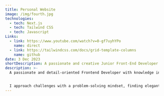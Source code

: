 ```yaml
---
title: Personal Website
image: /img/fourth.jpg
technologies:
  - tech: Next.js
  - tech: Tailwind CSS
  - tech: Javascript
Links: 
  - link: https://www.youtube.com/watch?v=0-gf7uyhYPo
    name: direct
  - link: https://tailwindcss.com/docs/grid-template-columns
    name: github
date: 3 Dec 2023
shortDescription: A passionate and creative Junior Front-End Developer with a love for crafting clean, user-friendly, and intuitive digital experiences.
description: >-
  A passionate and detail-oriented Frontend Developer with knowledge in HTML and CSS, as well as third-party libraries such as React.js, Next.js, Gatsby.js and Tailwind CSS.

  
  I approach challenges with a problem-solving mindset, finding elegant and effective solutions. **Whether** it's optimizing performance, improving user [experience](https://www.youtube.com/watch?v=Hiabp1GY8fA), or troubleshooting issues, I enjoy the process of refining and enhancing digital **products**.
---
```

